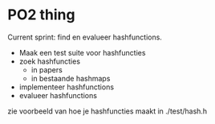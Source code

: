 # PO2 thing

Current sprint:
find en evalueer hashfunctions.

- Maak een test suite voor hashfuncties
- zoek hashfuncties 
  - in papers
  - in bestaande hashmaps
- implementeer hashfunctions
- evalueer hashfunctions

zie voorbeeld van hoe je hashfuncties maakt in ./test/hash.h